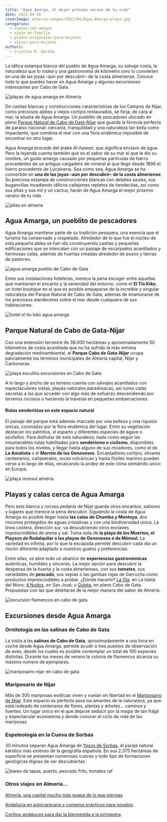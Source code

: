 ```yaml
---
title: "Agua Amarga, el mejor próximo verano de tu vida"
date: 2021-04-28
coverImage: etheria-images/2021/04/Agua-Amarga-playa.jpg
categories: 
  - viajes-con-amigas
  - viaje-en-familia
  - planes-originales-para-mujeres
  - viajes-para-mujeres
authors: 
  - Cristina R. Bareño
---
```


La idílica estampa blanca del pueblo de Agua Amarga, su salvaje costa, la naturaleza que lo rodea y una gastronomía de kilómetro cero lo convierten en una de las joyas –aún por descubrir– de la costa almeriense. Conoce todo lo que puedes hacer en Agua Amarga y algunas excursiones interesantes por Cabo de Gata.

![playas de agua amarga en Almeria](etheria-images/2021/04/Agua-Amarga-playa.jpg "Playa de Agua Amarga. © Marcus Ferrer.")

De casitas blancas y construcciones características de los Campos de Níjar, como 
preciosos aljibes y viejos cortijos restaurados, se forja, de cara al mar, la silueta de 
Agua Amarga. Un pueblito de pescadores ubicado en pleno [Parque Natural de Cabo de 
Gata-Níjar](https://www.cabogataalmeria.com/) que guarda la fórmula perfecta de paraíso 
nacional: cercanía, tranquilidad y una naturaleza tan bella como impactante, que combina 
el mar con una flora endémica imposible de encontrar en otro lugar. 

Agua Amarga procede del árabe _Al-hawan_, que significa enclave de agua. Pero la leyenda 
cuenta también que es el sabor de su mar el que le dio su nombre, un gusto amargo 
causado por pequeñas partículas de hierro procedentes de un antiguo cargadero de mineral 
al que llegó desde 1896 el hierro procedente de Lucainena. Sea como sea, Agua Amarga se 
ha convertido en **una de las joyas –aún por descubrir– de la costa almeriense**. Su 
preciosa estampa de construcciones blancas con detalles azules, sus buganvillas 
invadiendo idílicos callejones repletos de tiendecitas, así como sus pitas y sus mil y 
un cactus, harán de Agua Amarga el mejor próximo verano de tu vida. 

![pitas en almeria](etheria-images/2021/04/siluetas-pitas.jpg "Siluetas de pitas al atardecer.")

## Agua Amarga, un pueblito de pescadores

Agua Amarga mantiene parte de su tradición pesquera, una esencia que el turismo ha 
conservado y respetado. Alrededor de lo que fue el núcleo de esta pequeña aldea se han 
ido construyendo casitas y pequeñas edificaciones que se intercalan con un paisaje de 
escarpados acantilados y hermosas calas, además de huertas creadas alrededor de pozos y 
tierras de pastoreo. 

![agua amarga pueblo de Cabo de Gata](etheria-images/2021/04/agua-amarga-pueblo.jpg "Conserva su imagen de pueblo de pescadores.")

Entre sus instalaciones hoteleras, merece la pena escoger entre aquellas que mantienen 
el encanto y la serenidad del entorno, como el **El Tío Kiko**, un hotel _boutique_ en 
el que es posible empaparse de la increíble y singular naturaleza del Parque Natural de 
Cabo de Gata, además de enamorarse de los preciosos atardeceres sobre el mar desde 
cualquiera de sus habitaciones. 

![hotel el tio kiko agua amarga](etheria-images/2021/04/hotel-el-tio-kiko.jpg "© Hotel El Tío Kiko.")

## Parque Natural de Cabo de Gata-Níjar

Con una extensión terrestre de 38.000 hectáreas y aproximadamente 50 kilómetros de costa 
acantilada que no ha sufrido la más mínima degradación medioambiental, el **Parque Cabo 
de Gata-Níjar** ocupa parcialmente los términos municipales de Almería capital, Níjar y 
Carboneras. 

![playa escullos excursiones en Cabo de Gata](etheria-images/2021/04/almeria-cabo-playa-escullos.jpg "Playa de los Escullos o del Arco, en Cabo de Gata.")

A lo largo y ancho de su terreno cuenta con salvajes acantilados con espectaculares 
vistas, playas naturales paradisiacas, así como calas secretas a las que acceder con 
algo más de esfuerzo descendiendo por terrenos rocosos o haciendo la travesía en 
pequeñas embarcaciones. 

#### Rutas senderistas en este espacio natural

El paisaje del parque está además marcado por una belleza y una riqueza únicas, 
coronadas por la flora endémica del lugar. Entre su vegetación destacan los palmitos, el 
esparto y diferentes especies de agave o azufaifos. Para disfrutar de esta naturaleza, 
nada como seguir las innumerables rutas habilitadas para **senderismo o ciclismo**, 
disponibles para todos los niveles, y llegar hasta alguno de sus miradores, como el de 
**La Amatista** o el **Morrón de los Genoveses**. Encantadores cortijos, olivares 
centenarios, cañaverales, rocas volcánicas y hasta fósiles marinos pueden verse a lo 
largo de ellas, recalcando la aridez de este clima semiárido único en Europa. 

![playa monsul almeria](etheria-images/2021/04/almeria-playa-monsul.jpg "Playa de Monsul, en el Parque Nacional de Cabo de Gata.")

## Playas y calas cerca de Agua Amarga

Pero esta blanca y rocosa pedanía de Níjar guarda otros encantos, sabores y lugares que 
merece la pena descubrir. Siguiendo la costa de Agua Amarga es posible llegar hasta 
**las calas de Chumba y Montoya**, dos rincones protegidos de aguas cristalinas y con 
una biodiversidad única. La línea costera, dirección sur, va descubriendo otros enclaves 
imprescindibles de arena y sal. Toma nota de **la playa de los Muertos, el Playazo de 
Rodalquilar o las playas de Genoveses o de Mónsul**. La variedad es infinita, por lo que 
la escapada permite descubrir cada día un rincón diferente adaptado a nuestros gustos y 
preferencias. 

Entre ellas, se abre todo un abanico de **experiencias gastronómicas** auténticas, 
humildes y sinceras. La mejor opción para descubrir la despensa de la huerta y la costa 
almerienses, con sus **tomates**, sus variedades de **pescado**, sus sepias o las gambas 
rojas de Garrucha como productos imprescindibles a probar. ¿Dónde hacerlo? [La 
Ola](https://laolarestaurante.es/), en La Isleta del Moro; [4 
Nudos](http://4nudosrestaurante.com/restaurante-4-nudos-san-jose/), en San José; o [Goleta](https://www.facebook.com/goletacabodegata/), 
en pleno Cabo de Gata. Propuestas con las que deleitarse de la mejor manera del sabor de 
Almería. 

![excursion flamencos en cabo de gata](etheria-images/2021/04/cabo-de-gata-1649062_1920-900x600.jpg "Humedales donde se pueden ver flamencos en Cabo de Gata.")

## Excursiones desde Agua Amarga

### Ornitología en las salinas de Cabo de Gata

La visita a las **salinas de Cabo de Gata**, aproximadamente a una hora en coche desde 
Agua Amarga, permite acudir a tres puestos de observación de aves, desde los cuales es 
posible contemplar un total de 100 especies distintas. Durante los meses de verano la 
colonia de flamencos alcanza su máximo número de ejemplares. 

![mariposario nijar en cabo de gata](etheria-images/2021/04/mariposario-nijar-almeria.jpg "© Mariposario de Níjar, una visita ideal desde Cabo de Gata.")

### Mariposario de Níjar

Más de 300 mariposas exóticas viven y vuelan en libertad en el [Mariposario de 
Níjar](http://www.mariposariodenijar.com/). Este espacio es perfecto para los amantes de 
la naturaleza, ya que está rodeado de centenares de flores, plantas y árboles... caminos 
y fuentes. Un lugar único en el que dejarse seducir por la magia de tan frágil y 
espectacular ecosistema y donde conocer el ciclo de vida de las mariposas. 

### Espeleología en la Cueva de Sorbas

30 minutos separan Agua Amarga de [Yesos de Sorbas](https://www.cuevasdesorbas.com/), el 
paraje natural kárstico más extenso de la geografía española. En sus 2.375 hectáreas de 
superficie se presentan numerosas cuevas y todo tipo de formaciones geológicas dignas de 
ser descubiertas. 

![bares de tapas, puerto, pescado frito, tomates raf](etheria-images/2020/01/ruta-bares-almeria-900x665.jpg "Ruta de los sabores por Almería. © Pepa García")

### Otros viajes en Almería...

[Almería, una capital mucho más guapa de lo que 
piensas](https://etheriamagazine.com/2020/01/10/48-horas-con-amigas-en-almeria-capital-que-ver-y-donde-tapear/). 

[Andalucía en autocaravana y consejos prácticos para 
novatos](https://etheriamagazine.com/2021/04/07/consejos-rutas-andalucia-en-autocaravana/). 

[Cortijos andaluces para dar la bienvenida a la 
primavera](https://etheriamagazine.com/2021/03/16/cortijos-andaluces-viaje-amigas/).
